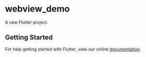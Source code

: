 # webview_demo

A new Flutter project.

## Getting Started

For help getting started with Flutter, view our online
[documentation](https://flutter.io/).
